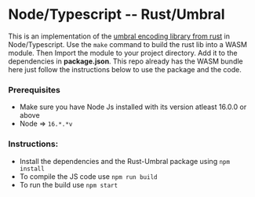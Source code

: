 # Node/Typescript -- Rust/Umbral

This is an implementation of the [umbral encoding library from rust](https://github.com/nucypher/rust-umbral) in Node/Typescript. Use the `make` command to build the rust lib into a WASM module. Then Import the module to your project directory. Add it to the dependencies in **package.json**. This repo already has the WASM bundle here just follow the instructions below to use the package and the code.

### Prerequisites
- Make sure you have Node Js installed with its version atleast 16.0.0 or above
-  Node => `16.*.*v`

### Instructions:

- Install the dependencies and the Rust-Umbral package using `npm install`
- To compile the JS code use `npm run build`
- To run the build use `npm start`

